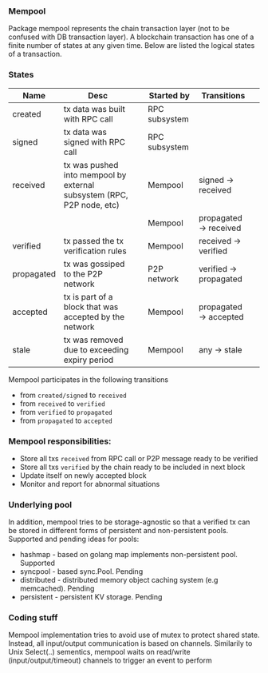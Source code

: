 
### Mempool
Package mempool represents the chain transaction layer (not to be confused with DB transaction layer). A blockchain transaction has one of a finite number of states at any given time. Below are listed the logical states of a transaction. 

### States

 | Name  | Desc | | Started by | Transitions  |   |
|---|---|---|---|---|---|
|  created |  tx data was built with RPC call |   | RPC subsystem| 
|  signed |  tx data was signed with RPC call |   | RPC subsystem   | 
|  received |  tx was pushed into mempool by external subsystem (RPC, P2P node, etc)| | Mempool | signed -> received   |   |
|   |  | | Mempool | propagated -> received   |   |
|  verified | tx passed the tx verification rules  | |  Mempool |  received -> verified  |   |
|  propagated | tx was gossiped to the P2P network  | |  P2P network | verified -> propagated  |   |
|  accepted | tx is part of a block that was accepted by the network  | | Mempool  | propagated -> accepted  |   |
|  stale |  tx was removed due to exceeding expiry period  | |  Mempool | any -> stale  |   |

 

Mempool participates in the following transitions
- from `created/signed` to `received`
- from `received` to `verified`
- from `verified` to `propagated`
- from `propagated` to `accepted`

### Mempool responsibilities:

- Store all txs `received` from RPC call or P2P message ready to be verified
- Store all txs `verified` by the chain ready to be included in next block
- Update itself on newly accepted block
- Monitor and report for abnormal situations

### Underlying pool

In addition, mempool tries to be storage-agnostic so that a verified tx can be stored in different forms of persistent and non-persistent pools. Supported and pending ideas for pools:

- hashmap - based on golang map implements non-persistent pool. Supported
- syncpool - based sync.Pool. Pending
- distributed - distributed memory object caching system (e.g memcached).  Pending
- persistent - persistent KV storage. Pending


### Coding stuff
Mempool implementation tries to avoid use of mutex to protect shared state. Instead, all input/output communication is based on channels. Similarily to Unix Select(..) sementics, mempool waits on read/write (input/output/timeout) channels to trigger an event to perform